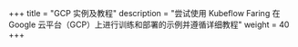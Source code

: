 +++
title = "GCP 实例及教程"
description = "尝试使用 Kubeflow Faring 在 Google 云平台（GCP）上进行训练和部署的示例并遵循详细教程"
weight = 40
+++
